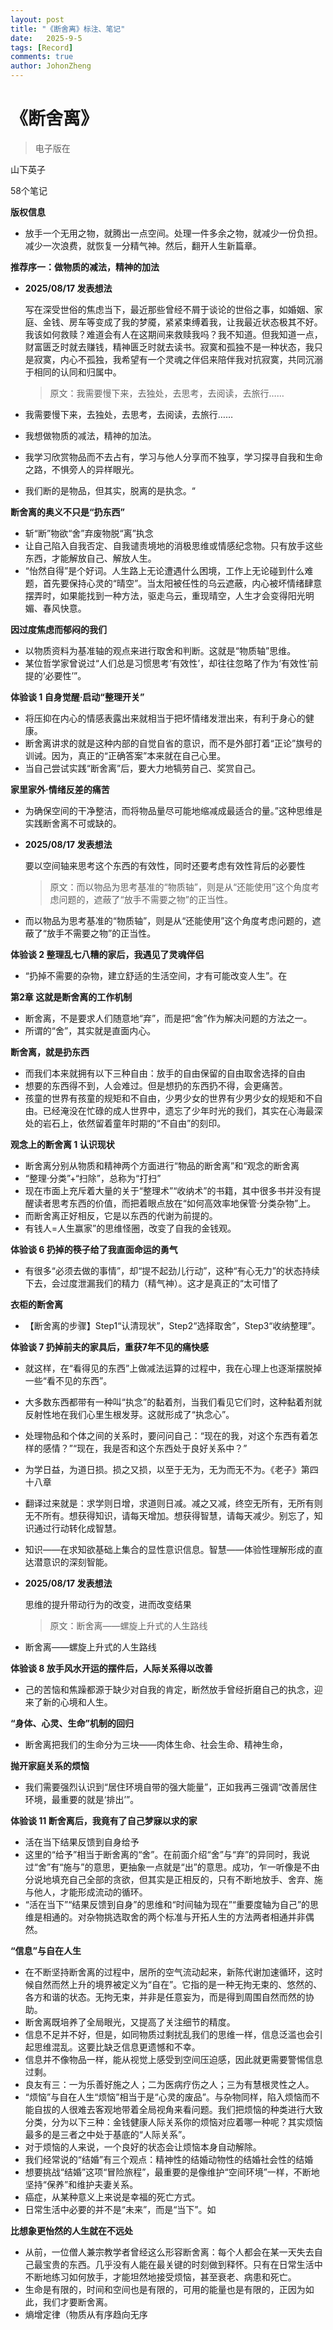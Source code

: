 ```yaml
---
layout: post
title: "《断舍离》标注、笔记"
date:   2025-9-5
tags: [Record]
comments: true
author: JohonZheng
---
```

# 《断舍离》

> 电子版在

山下英子

58个笔记

**版权信息**

- 放手一个无用之物，就腾出一点空间。处理一件多余之物，就减少一份负担。减少一次浪费，就恢复一分精气神。然后，翻开人生新篇章。

**推荐序一：做物质的减法，精神的加法**

- **2025/08/17 发表想法**
    
    写在深受世俗的焦虑当下，最近那些曾经不屑于谈论的世俗之事，如婚姻、家庭、金钱、房车等变成了我的梦魇，紧紧束缚着我，让我最近状态极其不好。我该如何救赎？难道会有人在这期间来救赎我吗？我不知道。但我知道一点，财富匮乏时就去赚钱，精神匮乏时就去读书。寂寞和孤独不是一种状态，我只是寂寞，内心不孤独，我希望有一个灵魂之伴侣来陪伴我对抗寂寞，共同沉溺于相同的认同和归属中。
    
    > 原文：我需要慢下来，去独处，去思考，去阅读，去旅行……
    > 
- 我需要慢下来，去独处，去思考，去阅读，去旅行……
- 我想做物质的减法，精神的加法。
- 我学习欣赏物品而不去占有，学习与他人分享而不独享，学习探寻自我和生命之路，不惧旁人的异样眼光。
- 我们断的是物品，但其实，脱离的是执念。“

**断舍离的奥义不只是“扔东西”**

- 斩“断”物欲“舍”弃废物脱“离”执念
- 让自己陷入自我否定、自我谴责境地的消极思维或情感纪念物。只有放手这些东西，才能解放自己、解放人生。
- “怡然自得”是个好词。人生路上无论遭遇什么困境，工作上无论碰到什么难题，首先要保持心灵的“晴空”。当太阳被任性的乌云遮蔽，内心被坏情绪肆意摆弄时，如果能找到一种方法，驱走乌云，重现晴空，人生才会变得阳光明媚、春风快意。

**因过度焦虑而郁闷的我们**

- 以物质资料为基准轴的观点来进行取舍和判断。这就是“物质轴”思维。
- 某位哲学家曾说过“人们总是习惯思考‘有效性’，却往往忽略了作为‘有效性’前提的‘必要性’”。

**体验谈 1 自身觉醒·启动“整理开关”**

- 将压抑在内心的情感表露出来就相当于把坏情绪发泄出来，有利于身心的健康。
- 断舍离讲求的就是这种内部的自觉自省的意识，而不是外部打着“正论”旗号的训诫。因为，真正的“正确答案”本来就在自己心里。
- 当自己尝试实践“断舍离”后，要大力地犒劳自己、奖赏自己。

**家里家外·情绪反差的痛苦**

- 为确保空间的干净整洁，而将物品量尽可能地缩减成最适合的量。”这种思维是实践断舍离不可或缺的。
- **2025/08/17 发表想法**
    
    要以空间轴来思考这个东西的有效性，同时还要考虑有效性背后的必要性
    
    > 原文：而以物品为思考基准的“物质轴”，则是从“还能使用”这个角度考虑问题的，遮蔽了“放手不需要之物”的正当性。
    > 
- 而以物品为思考基准的“物质轴”，则是从“还能使用”这个角度考虑问题的，遮蔽了“放手不需要之物”的正当性。

**体验谈 2 整理乱七八糟的家后，我遇见了灵魂伴侣**

- “扔掉不需要的杂物，建立舒适的生活空间，才有可能改变人生”。在

**第2章 这就是断舍离的工作机制**

- 断舍离，不是要求人们随意地“弃”，而是把“舍”作为解决问题的方法之一。
- 所谓的“舍”，其实就是直面内心。

**断舍离，就是扔东西**

- 而我们本来就拥有以下三种自由：放手的自由保留的自由取舍选择的自由
- 想要的东西得不到，人会难过。但是想扔的东西扔不得，会更痛苦。
- 孩童的世界有孩童的规矩和不自由，少男少女的世界有少男少女的规矩和不自由。已经淹没在忙碌的成人世界中，遗忘了少年时光的我们，其实在心海最深处的岩石上，依然留着童年时期的“不自由”的刻印。

**观念上的断舍离 1 认识现状**

- 断舍离分别从物质和精神两个方面进行“物品的断舍离”和“观念的断舍离
- “整理·分类”+“扫除”，总称为“打扫”
- 现在市面上充斥着大量的关于“整理术”“收纳术”的书籍，其中很多书并没有提醒读者思考东西的价值，而把着眼点放在“如何高效率地保管·分类杂物”上。
- 而断舍离正好相反，它是以东西的代谢为前提的。
- 有钱人=人生赢家”的思维怪圈，改变了自我的金钱观。

**体验谈 6 扔掉的筷子给了我直面命运的勇气**

- 有很多“必须去做的事情”，却“提不起劲儿行动”，这种“有心无力”的状态持续下去，会过度泄漏我们的精力（精气神）。这才是真正的“太可惜了

**衣柜的断舍离**

- 【断舍离的步骤】Step1“认清现状”，Step2“选择取舍”，Step3“收纳整理”。

**体验谈 7 扔掉前夫的家具后，重获7年不见的痛快感**

- 就这样，在“看得见的东西”上做减法运算的过程中，我在心理上也逐渐摆脱掉一些“看不见的东西”。
- 大多数东西都带有一种叫“执念”的黏着剂，当我们看见它们时，这种黏着剂就反射性地在我们心里生根发芽。这就形成了“执念心”。
- 处理物品和个体之间的关系时，要问问自己：“现在的我，对这个东西有着怎样的感情？”“现在，我是否和这个东西处于良好关系中？”
- 为学日益，为道日损。损之又损，以至于无为，无为而无不为。《老子》第四十八章
- 翻译过来就是：求学则日增，求道则日减。减之又减，终空无所有，无所有则无不所有。想获得知识，请每天增加。想获得智慧，请每天减少。别忘了，知识通过行动转化成智慧。
- 知识——在求知欲基础上集合的显性意识信息。智慧——体验性理解形成的直达潜意识的深刻智能。
- **2025/08/17 发表想法**
    
    思维的提升带动行为的改变，进而改变结果
    
    > 原文：断舍离——螺旋上升式的人生路线
    > 
- 断舍离——螺旋上升式的人生路线

**体验谈 8 放手风水开运的摆件后，人际关系得以改善**

- 己的苦恼和焦躁都源于缺少对自我的肯定，断然放手曾经折磨自己的执念，迎来了新的心境和人生。

**“身体、心灵、生命”机制的回归**

- 断舍离把我们的生命分为三块——肉体生命、社会生命、精神生命，

**抛开家庭关系的烦恼**

- 我们需要强烈认识到“居住环境自带的强大能量”，正如我再三强调“改善居住环境，最重要的就是‘排出’”。

**体验谈 11 断舍离后，我竟有了自己梦寐以求的家**

- 活在当下结果反馈到自身给予
- 这里的“给予”相当于断舍离的“舍”。在前面介绍“舍”与“弃”的异同时，我说过“舍”有“施与”的意思，更抽象一点就是“出”的意思。成功，乍一听像是不由分说地填充自己全部的贪欲，但其实是正相反的，只有不断地放手、舍弃、施与他人，才能形成流动的循环。
- “活在当下”“结果反馈到自身”的思维和“时间轴为现在”“重要度轴为自己”的思维是相通的。对杂物挑选取舍的两个标准与开拓人生的方法两者相通并非偶然。

**“信息”与自在人生**

- 在不断坚持断舍离的过程中，居所的空气流动起来，新陈代谢加速循环，这时候自然而然上升的境界被定义为“自在”。它指的是一种无拘无束的、悠然的、各方和谐的状态。无拘无束，并非是任意妄为，而是得到周围自然而然的协助。
- 断舍离既培养了全局眼光，又提高了关注细节的精度。
- 信息不足并不好，但是，如同物质过剩扰乱我们的思维一样，信息泛滥也会引起思维混乱。这要比缺乏信息更遗憾和不幸。
- 信息并不像物品一样，能从视觉上感受到空间压迫感，因此就更需要警惕信息过剩。
- 良友有三：一为乐善好施之人；二为医病疗伤之人；三为有慧根灵性之人。
- “烦恼”与自在人生“烦恼”相当于是“心灵的废品”。与杂物同样，陷入烦恼而不能自拔的人很难去客观地带着全局视角来看问题。我们把烦恼的种类进行大致分类，分为以下三种：金钱健康人际关系你的烦恼对应着哪一种呢？其实烦恼最多的是三者之中处于基底的“人际关系”。
- 对于烦恼的人来说，一个良好的状态会让烦恼本身自动解除。
- 我们经常说的“结婚”有三个观点：精神性的结婚动物性的结婚社会性的结婚
- 想要挑战“结婚”这项“冒险旅程”，最重要的是像维护“空间环境”一样，不断地坚持“保养”和维护夫妻关系。
- 癌症，从某种意义上来说是幸福的死亡方式。
- 日常生活中必要的并不是“未来”，而是“当下”。如

**比想象更怡然的人生就在不远处**

- 从前，一位僧人兼宗教学者曾经这么形容断舍离：每个人都会在某一天失去自己最宝贵的东西。几乎没有人能在最关键的时刻做到释怀。只有在日常生活中不断地练习如何放手，才能坦然地接受烦恼，甚至衰老、病患和死亡。
- 生命是有限的，时间和空间也是有限的，可用的能量也是有限的，正因为如此，我们才要断舍离。
- 熵增定律（物质从有序趋向无序